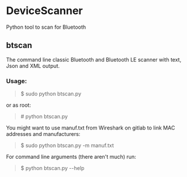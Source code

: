# DeviceScanner
Python tool to scan for Bluetooth

## btscan
The command line classic Bluetooth and Bluetooth LE scanner with text, Json and XML output.

### Usage:

> $ sudo python btscan.py

or as root:

> \# python btscan.py

You might want to use manuf.txt from Wireshark on gitlab to link MAC addresses and manufacturers:

> $ sudo python btscan.py -m manuf.txt

For command line arguments (there aren't much) run:

> $ python btscan.py --help
